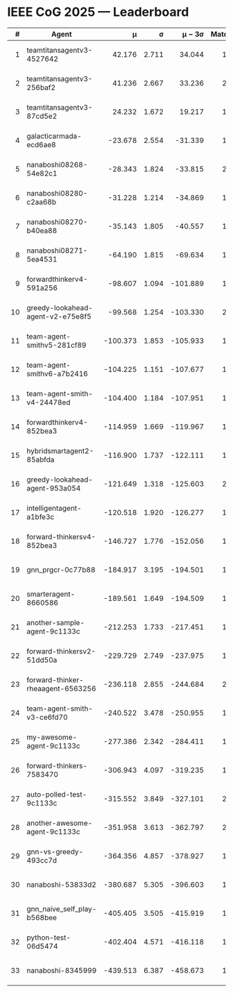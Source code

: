 # IEEE CoG 2025 — Leaderboard

| # | Agent | μ | σ | μ − 3σ | Matches | Updated |
|---:|---|---:|---:|---:|---:|---|
| 1 | teamtitansagentv3-4527642 | 42.176 | 2.711 | 34.044 | 1660 | 2025-09-01 09:36 |
| 2 | teamtitansagentv3-256baf2 | 41.236 | 2.667 | 33.236 | 2058 | 2025-09-01 09:36 |
| 3 | teamtitansagentv3-87cd5e2 | 24.232 | 1.672 | 19.217 | 1878 | 2025-09-01 09:36 |
| 4 | galacticarmada-ecd6ae8 | -23.678 | 2.554 | -31.339 | 1780 | 2025-09-01 09:36 |
| 5 | nanaboshi08268-54e82c1 | -28.343 | 1.824 | -33.815 | 2080 | 2025-09-01 09:36 |
| 6 | nanaboshi08280-c2aa68b | -31.228 | 1.214 | -34.869 | 1900 | 2025-09-01 09:36 |
| 7 | nanaboshi08270-b40ea88 | -35.143 | 1.805 | -40.557 | 1900 | 2025-09-01 09:36 |
| 8 | nanaboshi08271-5ea4531 | -64.190 | 1.815 | -69.634 | 1840 | 2025-09-01 09:36 |
| 9 | forwardthinkerv4-591a256 | -98.607 | 1.094 | -101.889 | 1490 | 2025-09-01 09:36 |
| 10 | greedy-lookahead-agent-v2-e75e8f5 | -99.568 | 1.254 | -103.330 | 2170 | 2025-09-01 09:36 |
| 11 | team-agent-smithv5-281cf89 | -100.373 | 1.853 | -105.933 | 1820 | 2025-09-01 09:36 |
| 12 | team-agent-smithv6-a7b2416 | -104.225 | 1.151 | -107.677 | 1980 | 2025-09-01 09:36 |
| 13 | team-agent-smith-v4-24478ed | -104.400 | 1.184 | -107.951 | 1720 | 2025-09-01 09:36 |
| 14 | forwardthinkerv4-852bea3 | -114.959 | 1.669 | -119.967 | 1667 | 2025-09-01 09:36 |
| 15 | hybridsmartagent2-85abfda | -116.900 | 1.737 | -122.111 | 1512 | 2025-09-01 09:36 |
| 16 | greedy-lookahead-agent-953a054 | -121.649 | 1.318 | -125.603 | 2110 | 2025-09-01 09:36 |
| 17 | intelligentagent-a1bfe3c | -120.518 | 1.920 | -126.277 | 1634 | 2025-09-01 09:36 |
| 18 | forward-thinkersv4-852bea3 | -146.727 | 1.776 | -152.056 | 1358 | 2025-09-01 09:36 |
| 19 | gnn_prgcr-0c77b88 | -184.917 | 3.195 | -194.501 | 1620 | 2025-09-01 09:36 |
| 20 | smarteragent-8660586 | -189.561 | 1.649 | -194.509 | 1589 | 2025-09-01 09:36 |
| 21 | another-sample-agent-9c1133c | -212.253 | 1.733 | -217.451 | 1980 | 2025-09-01 09:36 |
| 22 | forward-thinkersv2-51dd50a | -229.729 | 2.749 | -237.975 | 1720 | 2025-09-01 09:36 |
| 23 | forward-thinker-rheaagent-6563256 | -236.118 | 2.855 | -244.684 | 2060 | 2025-09-01 09:36 |
| 24 | team-agent-smith-v3-ce6fd70 | -240.522 | 3.478 | -250.955 | 1580 | 2025-09-01 09:36 |
| 25 | my-awesome-agent-9c1133c | -277.386 | 2.342 | -284.411 | 1840 | 2025-09-01 09:36 |
| 26 | forward-thinkers-7583470 | -306.943 | 4.097 | -319.235 | 1960 | 2025-09-01 09:36 |
| 27 | auto-polled-test-9c1133c | -315.552 | 3.849 | -327.101 | 2080 | 2025-09-01 09:36 |
| 28 | another-awesome-agent-9c1133c | -351.958 | 3.613 | -362.797 | 2020 | 2025-09-01 09:36 |
| 29 | gnn-vs-greedy-493cc7d | -364.356 | 4.857 | -378.927 | 1980 | 2025-09-01 09:36 |
| 30 | nanaboshi-53833d2 | -380.687 | 5.305 | -396.603 | 1780 | 2025-09-01 09:36 |
| 31 | gnn_naive_self_play-b568bee | -405.405 | 3.505 | -415.919 | 1080 | 2025-09-01 09:36 |
| 32 | python-test-06d5474 | -402.404 | 4.571 | -416.118 | 1580 | 2025-09-01 09:36 |
| 33 | nanaboshi-8345999 | -439.513 | 6.387 | -458.673 | 1680 | 2025-09-01 09:36 |
